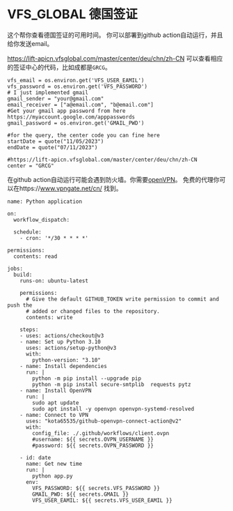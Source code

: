 # VFS_GLOBAL 德国签证
这个帮你查看德国签证的可用时间。
你可以部署到github action自动运行，并且给你发送email。

https://lift-apicn.vfsglobal.com/master/center/deu/chn/zh-CN
可以查看相应的签证中心的代码，比如成都是`GRCG`。

```
vfs_email = os.environ.get('VFS_USER_EAMIL')
vfs_password = os.environ.get('VFS_PASSWORD')
# I just implemented gmail
gmail_sender = "your@gmail.com"
email_receiver = ["a@email.com", "b@email.com"]
#Get your gmail app password from here https://myaccount.google.com/apppasswords
gmail_password = os.environ.get('GMAIL_PWD')

#for the query, the center code you can fine here
startDate = quote("11/05/2023")
endDate = quote("07/11/2023")

#https://lift-apicn.vfsglobal.com/master/center/deu/chn/zh-CN
center = "GRCG"
```


在github action自动运行可能会遇到防火墙。你需要[openVPN](https://github.com/marketplace/actions/openvpn-connect)。
免费的代理你可以在https://www.vpngate.net/cn/ 找到。
```buildoutcfg
name: Python application

on:
  workflow_dispatch:

  schedule:
    - cron: '*/30 * * * *'

permissions:
  contents: read

jobs:
  build:
    runs-on: ubuntu-latest

    permissions:
      # Give the default GITHUB_TOKEN write permission to commit and push the
      # added or changed files to the repository.
      contents: write

    steps:
    - uses: actions/checkout@v3
    - name: Set up Python 3.10
      uses: actions/setup-python@v3
      with:
        python-version: "3.10"
    - name: Install dependencies
      run: |
        python -m pip install --upgrade pip
        python -m pip install secure-smtplib  requests pytz
    - name: Install OpenVPN
      run: |
        sudo apt update
        sudo apt install -y openvpn openvpn-systemd-resolved
    - name: Connect to VPN
      uses: "kota65535/github-openvpn-connect-action@v2"
      with:
        config_file: ./.github/workflows/client.ovpn
        #username: ${{ secrets.OVPN_USERNAME }}
        #password: ${{ secrets.OVPN_PASSWORD }}

    - id: date
      name: Get new time
      run: |
        python app.py
      env:
        VFS_PASSWORD: ${{ secrets.VFS_PASSWORD }}
        GMAIL_PWD: ${{ secrets.GMAIL }}
        VFS_USER_EAMIL: ${{ secrets.VFS_USER_EAMIL }}
```